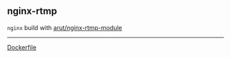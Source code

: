 ## nginx-rtmp

`nginx` build with [arut/nginx-rtmp-module](https://github.com/arut/nginx-rtmp-module/releases)

--------------


[Dockerfile](https://github.com/jokester/Dockerfiles/tree/master/nginx-rtmp)
